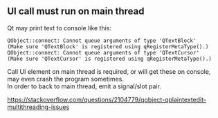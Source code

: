 ## UI call must run on main thread

Qt may print text to console like this:

```
QObject::connect: Cannot queue arguments of type 'QTextBlock'
(Make sure 'QTextBlock' is registered using qRegisterMetaType().)
QObject::connect: Cannot queue arguments of type 'QTextCursor'
(Make sure 'QTextCursor' is registered using qRegisterMetaType().)
```

Call UI element on main thread is required, or will get these on console,  
may even crash the program sometimes.  
In order to back to main thread, emit a signal/slot pair.

https://stackoverflow.com/questions/2104779/qobject-qplaintextedit-multithreading-issues

